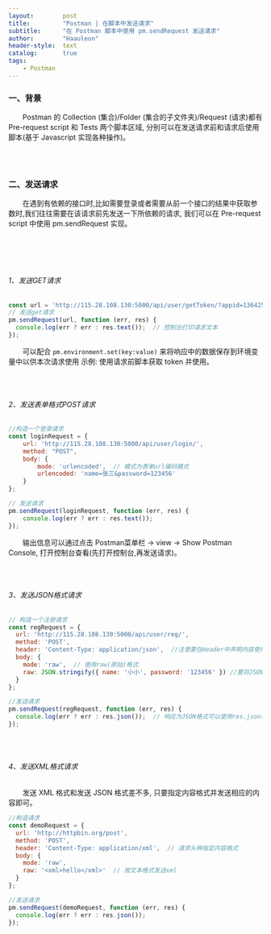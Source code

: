 ```yaml
---
layout:        post
title:         "Postman | 在脚本中发送请求"
subtitle:      "在 Postman 脚本中使用 pm.sendRequest 发送请求"
author:        "Haauleon"
header-style:  text
catalog:       true
tags:
    - Postman
---
```


### 一、背景
&emsp;&emsp;Postman 的 Collection (集合)/Folder (集合的子文件夹)/Request (请求)都有 Pre-request script 和 Tests 两个脚本区域, 分别可以在发送请求前和请求后使用脚本(基于 Javascript 实现各种操作)。

<br><br>

### 二、发送请求
&emsp;&emsp;在遇到有依赖的接口时,比如需要登录或者需要从前一个接口的结果中获取参数时,我们往往需要在该请求前先发送一下所依赖的请求, 我们可以在 Pre-request script 中使用 pm.sendRequest 实现。       

![]()

![]()

![]()

<br>

###### 1、发送GET请求
```javascript
const url = 'http://115.28.108.130:5000/api/user/getToken/?appid=136425';
// 发送get请求
pm.sendRequest(url, function (err, res) {
  console.log(err ? err : res.text());  // 控制台打印请求文本
});
```

&emsp;&emsp;可以配合 `pm.environment.set(key:value)` 来将响应中的数据保存到环境变量中以供本次请求使用
示例: 使用请求前脚本获取 token 并使用。      

![]()

<br>

###### 2、发送表单格式POST请求
```javascript
//构造一个登录请求
const loginRequest = {
    url: 'http://115.28.108.130:5000/api/user/login/',
    method: "POST",
    body: {
        mode: 'urlencoded',  // 模式为表单url编码模式
        urlencoded: 'name=张三&password=123456'
    }
};

// 发送请求
pm.sendRequest(loginRequest, function (err, res) {
    console.log(err ? err : res.text());
});
```

&emsp;&emsp;输出信息可以通过点击 Postman菜单栏 -> view -> Show Postman Console, 打开控制台查看(先打开控制台,再发送请求)。     

![]()

<br>

###### 3、发送JSON格式请求
```javascript
// 构造一个注册请求
const regRequest = {
  url: 'http://115.28.108.130:5000/api/user/reg/',
  method: 'POST',
  header: 'Content-Type: application/json',  //注意要在Header中声明内容使用的类型
  body: {
    mode: 'raw',  // 使用raw(原始)格式
    raw: JSON.stringify({ name: '小小', password: '123456' }) //要将JSON对象转为文本发送
  }
};

//发送请求
pm.sendRequest(regRequest, function (err, res) {
  console.log(err ? err : res.json());  // 响应为JSON格式可以使用res.json()获取到JSON对象
});
```

![]()

<br>

###### 4、发送XML格式请求
&emsp;&emsp;发送 XML 格式和发送 JSON 格式差不多, 只要指定内容格式并发送相应的内容即可。     
```javascript
//构造请求
const demoRequest = {
  url: 'http://httpbin.org/post',
  method: 'POST',
  header: 'Content-Type: application/xml',  // 请求头种指定内容格式
  body: {
    mode: 'raw',
    raw: '<xml>hello</xml>'  // 按文本格式发送xml
  }
};

//发送请求
pm.sendRequest(demoRequest, function (err, res) {
  console.log(err ? err : res.json());
});
```